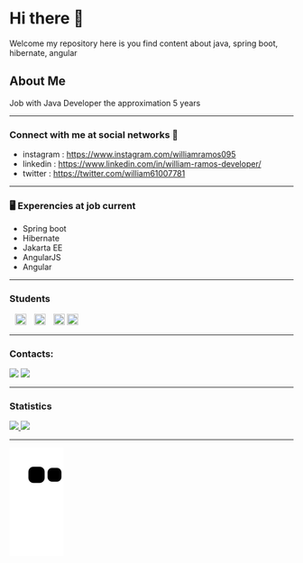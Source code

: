 # Hi there 👋
Welcome my repository here is you find content about java, spring boot, hibernate, angular
## About Me
Job with Java Developer the approximation 5 years 
<hr>

### Connect with me at social networks 🤝
- instagram : https://www.instagram.com/williamramos095
- linkedin : https://www.linkedin.com/in/william-ramos-developer/
- twitter : https://twitter.com/william61007781

<hr>

### 🖥 Experencies at job current 
- Spring boot
- Hibernate
- Jakarta EE
- AngularJS
- Angular

<hr>

### Students
<div style="display:inline">
  <img src="https://cdn.jsdelivr.net/gh/devicons/devicon/icons/spring/spring-original.svg" title="SPRING FRAMEWORK" width="20" height="20" style="display:inline; margin-left:10px"/>
  <img src="https://cdn.jsdelivr.net/gh/devicons/devicon/icons/typescript/typescript-original.svg" title="TYPESCRIPT" width="20" height="20" style="display:inline; margin-left:10px" />
  <img src="https://cdn.jsdelivr.net/gh/devicons/devicon/icons/apachekafka/apachekafka-original.svg" title="KAFKA" width="20" height="20" style="display:inline; margin-left:10px" />
  <img src="https://cdn.jsdelivr.net/gh/devicons/devicon/icons/amazonwebservices/amazonwebservices-original.svg" title="AWS" width="20" height="20" style="display:inline" />
 <div>

<hr>

### Contacts:
<div>
<a href="https://instagram.com/williamramos095" target="_blank"><img src="https://img.shields.io/badge/-Instagram-%23E4405F?style=for-the-badge&logo=instagram&logoColor=white" target="_blank"></a>
<a href="https://www.linkedin.com/in/william-ramos-developer" target="_blank"><img src="https://img.shields.io/badge/-LinkedIn-%230077B5?style=for-the-badge&logo=linkedin&logoColor=white" target="_blank"></a>   
</div>
<hr>
   
### Statistics
<div>
<a href="https://github.com/williamcostaramos">
<img height="180em" src="https://github-readme-stats.vercel.app/api/top-langs/?username=williamcostaramos&layout=compact&langs_count=7&theme=dracula"/>
<img height="180em" src="https://github-readme-stats.vercel.app/api?username=williamcostaramos&show_icons=true&theme=dracula&include_all_commits=true&count_private=true"/>
</div>
  
 <hr>
  

![snake gif](https://github.com/williamcostaramos/williamcostaramos/blob/output/github-contribution-grid-snake.svg)



